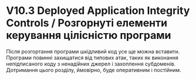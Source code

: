 # V10.3 Deployed Application Integrity Controls / Розгорнуті елементи керування цілісністю програми

Після розгортання програми шкідливий код усе ще можна вставити. Програми повинні захищатися від типових атак, таких як виконання непідписаного коду з ненадійних джерел і захоплення субдоменів.
Дотримання цього розділу, ймовірно, буде оперативним і постійним.

